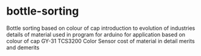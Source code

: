 # bottle-sorting
Bottle sorting based on colour of cap
introduction to evolution of industries
details of material used in
program for arduino for application based on colour of cap
GY-31 TCS3200 Color Sensor 
cost of material in detail
merits and demerits
